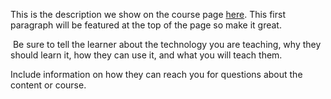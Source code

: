 This is the description we show on the course page [here](https://lab.github.com/ProfJanetDavis/githubintroforteams). This first paragraph will be featured at the top of the page so make it great.
​

​
Be sure to tell the learner about the technology you are teaching, why they should learn it, how they can use it, and what you will teach them.
​


Include information on how they can reach you for questions about the content or course. 